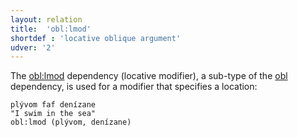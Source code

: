 ```yaml
---
layout: relation
title:  'obl:lmod'
shortdef : 'locative oblique argument'
udver: '2'
---
```


The [obl:lmod]() dependency (locative modifier), a sub-type of the [obl]() dependency, is used for a modifier that specifies a location:

~~~ sdparse
plývom faf denízane 
"I swim in the sea"
obl:lmod (plývom, denízane)  
~~~ 
<!-- Interlanguage links updated Út 9. května 2023, 20:04:28 CEST -->
